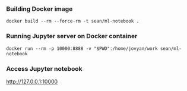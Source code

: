 <!--
 * @Description: Enter here.
 * @Author: Sean@HFHS
 * @Date: 2019-09-27 20:21:23
 * @LastEditors: Sean@HFHS
 * @LastEditTime: 2019-09-30 04:31:53
 -->
### Building Docker image
`docker build --rm --force-rm -t sean/ml-notebook .`

### Running Jupyter server on Docker container
`docker run --rm -p 10000:8888 -v "$PWD":/home/jovyan/work sean/ml-notebook`

### Access Jupyter notebook
http://127.0.0.1:10000